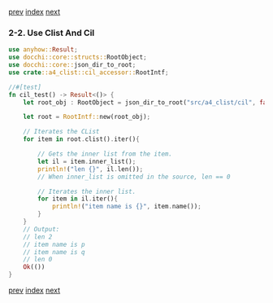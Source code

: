 [prev](a4_clist_cil_root.json5.md)
[index](index.md)
[next](a5_mlist_mlist_root.json5.md)

### 2-2. Use Clist And Cil

```rust
use anyhow::Result;
use docchi::core::structs::RootObject;
use docchi::core::json_dir_to_root;
use crate::a4_clist::cil_accessor::RootIntf;

//#[test]
fn cil_test() -> Result<()> {
    let root_obj : RootObject = json_dir_to_root("src/a4_clist/cil", false)?;

    let root = RootIntf::new(root_obj);

    // Iterates the CList
    for item in root.clist().iter(){

        // Gets the inner list from the item.
        let il = item.inner_list();
        println!("len {}", il.len());
        // When inner_list is omitted in the source, len == 0

        // Iterates the inner list.
        for item in il.iter(){
            println!("item name is {}", item.name());
        }
    }
    // Output:
    // len 2
    // item name is p
    // item name is q
    // len 0
    Ok(())
}
```


[prev](a4_clist_cil_root.json5.md)
[index](index.md)
[next](a5_mlist_mlist_root.json5.md)
